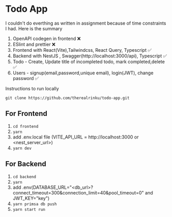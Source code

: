 # Todo App

I couldn't do everthing as written in assignment because of time constraints I had.
Here is the summary

1. OpenAPI codegen in frontend ❌
2. ESlint and prettier ❌
3. Frontend with React(Vite),Tailwindcss, React Query, Typescript ✅ 
4. Backend with NestJS , Swagger(http://localhost:3000/api), Typescript ✅
5. Todo - Create, Update title of incompleted todo, mark completed,delete ✅
6. Users - signup(email,password,unique email), login(JWT), change password ✅



Instructions to run locally

```git clone https://github.com/therealrinku/todo-app.git```

## For Frontend 
  1. ``` cd frontend  ```
  2. ``` yarn  ```
  3. add .env.local file (VITE_API_URL = http://localhost:3000 or <nest_server_url>) 
  4. ``` yarn dev ```

## For Backend 
  1. ``` cd backend ```
  2. ``` yarn  ``` 
  3. add .env(DATABASE_URL="<db_url>?connect_timeout=300&connection_limit=40&pool_timeout=0" and JWT_KEY="key")
  4. ``` yarn primsa db push ```
  5. ``` yarn start run ```


